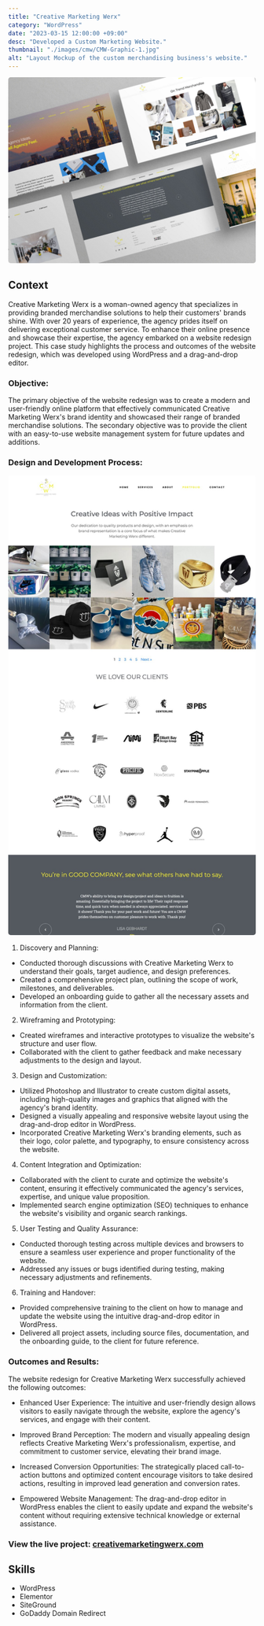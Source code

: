 ```yaml
---
title: "Creative Marketing Werx"
category: "WordPress"
date: "2023-03-15 12:00:00 +09:00"
desc: "Developed a Custom Marketing Website."
thumbnail: "./images/cmw/CMW-Graphic-1.jpg"
alt: "Layout Mockup of the custom merchandising business's website."
---
```


<img src="./images/cmw/CMW-Graphic-1.jpg"
     alt="Layout Mockup of the custom merchandising business's website."
     style="border-radius: 5px;" />

## Context

Creative Marketing Werx is a woman-owned agency that specializes in providing branded merchandise solutions to help their customers' brands shine. With over 20 years of experience, the agency prides itself on delivering exceptional customer service. To enhance their online presence and showcase their expertise, the agency embarked on a website redesign project. This case study highlights the process and outcomes of the website redesign, which was developed using WordPress and a drag-and-drop editor.

### Objective:

The primary objective of the website redesign was to create a modern and user-friendly online platform that effectively communicated Creative Marketing Werx's brand identity and showcased their range of branded merchandise solutions. The secondary objective was to provide the client with an easy-to-use website management system for future updates and additions.

### Design and Development Process:

<img src="./images/cmw/CMW Project.jpg"
     alt="A full wireframe mockup of the website layout"
     style="border-radius: 5px;" />

1. Discovery and Planning:

- Conducted thorough discussions with Creative Marketing Werx to understand their goals, target audience, and design preferences.
- Created a comprehensive project plan, outlining the scope of work, milestones, and deliverables.
- Developed an onboarding guide to gather all the necessary assets and information from the client.

2. Wireframing and Prototyping:

- Created wireframes and interactive prototypes to visualize the website's structure and user flow.
- Collaborated with the client to gather feedback and make necessary adjustments to the design and layout.

3. Design and Customization:

- Utilized Photoshop and Illustrator to create custom digital assets, including high-quality images and graphics that aligned with the agency's brand identity.
- Designed a visually appealing and responsive website layout using the drag-and-drop editor in WordPress.
- Incorporated Creative Marketing Werx's branding elements, such as their logo, color palette, and typography, to ensure consistency across the website.

4. Content Integration and Optimization:

- Collaborated with the client to curate and optimize the website's content, ensuring it effectively communicated the agency's services, expertise, and unique value proposition.
- Implemented search engine optimization (SEO) techniques to enhance the website's visibility and organic search rankings.

5. User Testing and Quality Assurance:

- Conducted thorough testing across multiple devices and browsers to ensure a seamless user experience and proper functionality of the website.
- Addressed any issues or bugs identified during testing, making necessary adjustments and refinements.

6. Training and Handover:

- Provided comprehensive training to the client on how to manage and update the website using the intuitive drag-and-drop editor in WordPress.
- Delivered all project assets, including source files, documentation, and the onboarding guide, to the client for future reference.

### Outcomes and Results:

The website redesign for Creative Marketing Werx successfully achieved the following outcomes:

- Enhanced User Experience: The intuitive and user-friendly design allows visitors to easily navigate through the website, explore the agency's services, and engage with their content.

- Improved Brand Perception: The modern and visually appealing design reflects Creative Marketing Werx's professionalism, expertise, and commitment to customer service, elevating their brand image.

- Increased Conversion Opportunities: The strategically placed call-to-action buttons and optimized content encourage visitors to take desired actions, resulting in improved lead generation and conversion rates.

- Empowered Website Management: The drag-and-drop editor in WordPress enables the client to easily update and expand the website's content without requiring extensive technical knowledge or external assistance.

### View the live project: [creativemarketingwerx.com](https://www.creativemarketingwerx.com/)

## Skills

- WordPress
- Elementor
- SiteGround
- GoDaddy Domain Redirect
